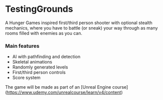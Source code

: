 # TestingGrounds
A Hunger Games inspired first/third person shooter with optional stealth mechanics, where you have to battle (or sneak) your way through as many rooms filled with enemies as you can.

### Main features
* AI with pathfinding and detection
* Skeletal animations
* Randomly generated levels
* First/third person controls
* Score system

The game will be made as part of an [Unreal Engine course] (https://www.udemy.com/unrealcourse/learn/v4/content)
